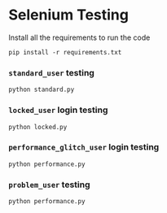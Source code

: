# Selenium Testing

Install all the requirements to run the code
```pwsh
pip install -r requirements.txt
```

### `standard_user` testing
```pwsh
python standard.py
```  

### `locked_user` login testing
```pwsh
python locked.py
```  

### `performance_glitch_user` login testing
```pwsh
python performance.py
```

### `problem_user` testing
```pwsh
python performance.py
```